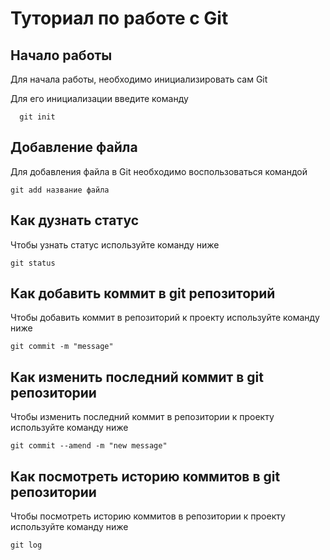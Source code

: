 # Туториал по работе с Git


## Начало работы

Для начала работы, необходимо инициализировать сам Git

Для его инициализации введите команду 

```
  git init
```

## Добавление файла

Для добавления файла в Git необходимо воспользоваться командой 

```
git add название файла
```


## Как дузнать статус

Чтобы узнать статус используйте команду ниже

```
git status
```

## Как добавить коммит в git репозиторий

Чтобы добавить коммит в репозиторий к проекту используйте команду ниже

```
git commit -m "message"
```

## Как изменить последний коммит в git репозитории

Чтобы изменить последний коммит в репозитории к проекту используйте команду ниже

```
git commit --amend -m "new message"
```

## Как посмотреть историю коммитов в git репозитории

Чтобы посмотреть историю коммитов в репозитории к проекту используйте команду ниже

```
git log
```




